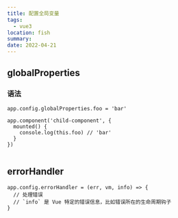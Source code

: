 ```yaml
---
title: 配置全局变量
tags:
  - vue3
location: fish
summary:
date: 2022-04-21
---
```


## globalProperties

### 语法

```
app.config.globalProperties.foo = 'bar'

app.component('child-component', {
  mounted() {
    console.log(this.foo) // 'bar'
  }
})


```

## errorHandler

```
app.config.errorHandler = (err, vm, info) => {
  // 处理错误
  // `info` 是 Vue 特定的错误信息，比如错误所在的生命周期钩子
}
```
